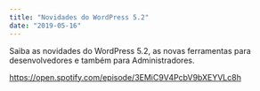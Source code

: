 ```yaml
---
title: "Novidades do WordPress 5.2"
date: "2019-05-16"
---
```


Saiba as novidades do WordPress 5.2, as novas ferramentas para desenvolvedores e também para Administradores.

https://open.spotify.com/episode/3EMiC9V4PcbV9bXEYVLc8h
